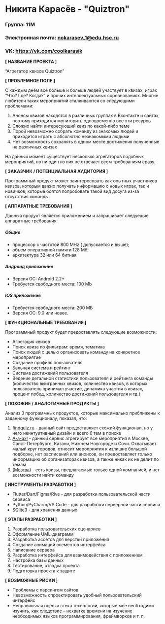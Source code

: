 # Никита Карасёв - "Quiztron"

### Группа: 11М
### Электронная почта: nokarasev_1@edu.hse.ru
### VK: https://vk.com/coolkarasik


**[ НАЗВАНИЕ ПРОЕКТА ]**

“Агрегатор квизов Quiztron”

**[ ПРОБЛЕМНОЕ ПОЛЕ ]**

С каждым днём всё больше и больше людей участвует в квизах, играх "Что? Где? Когда?" и прочих интеллектуальных соревнованиях. Многие любители таких мероприятий сталкиваются со следующими проблемами:
1) Анонсы квизов находятся в различных группах в Вконтакте и сайтах, поэтому приходится мониторить одновременно все эти ресурсы
2) Сложно найти интересующий квиз по какой-либо теме
3) Порой невозможно собрать команду из знакомых людей и приходится играть с абсолютно незнакомыми людьми
4) Нет возможность сохранять в одном месте достижения полученные на различных квизах 

На данный момент существует несколько агрегаторов подобных мероприятий, но ни один из них не отвечает всем требованиям сразу.

**[ ЗАКАЗЧИК / ПОТЕНЦИАЛЬНАЯ АУДИТОРИЯ ]**

Программный продукт может заинтересовать как опытных участников квизов, которым важно получать информацию о новых играх, так и новичков, которые боятся попробовать такой вид досуга из-за отсутствия команды.

**[ АППАРАТНЫЕ ТРЕБОВАНИЯ ]** 

Данный продукт является приложением и запрашивает следуещие аппаратные требования:
##### Общие 
* процессор с частотой 800 MHz ( допускается и выше);
* объем оперативной памяти 128 Мб;
* архитектура 32 или 64 битная
##### Андроид приложение
* Версия ОС: Android 2.2+
* Требуется свободного места: 100 Mb
##### IOS приложение
* Требуется свободного места: 200 МБ
* Версия ОС: 9.0 или новее.

**[ ФУНКЦИОНАЛЬНЫЕ ТРЕБОВАНИЯ ]**

Программный продукт будет предоставлять следующие возможности:
* Агрегация квизов 
* Поиск квиза по фильтрам: время, тематика
* Поиск людей с целью организовать команду на конкретное мероприятие
* Создание профиля пользователя
* Бальная система и рейтинг
* Система достижений пользователя
* Ведение детальной статистики пользователя и рейтинга команды (количество выигранных квизов, количество квизов, в которых пользователь принимал участие, динамика участия в квизах, процент побед, количество достижений пользователя и тд.)


**[ ПОХОЖИЕ / АНАЛОГИЧНЫЕ ПРОДУКТЫ ]**

Анализ 3 программных продуктов, которые максимально приближены к заданному функционалу, показал, что:

1. [findquiz.ru](https://findquiz.ru/?utm_source=google&utm_medium=cpc&utm_campaign=cid%7C1997058947%7Csearch&utm_content=gid%7C70699641345%7Caid%7C390406047527%7Cplacement%7C&utm_term=квиз%2Bмосква&gclid=CjwKCAjwgb6IBhAREiwAgMYKRsa56WbAxTgPYzJ35M4m-C8Jhf5iuKzLl6b0sGaxNehUFPqqyX1-eBoC_hkQAvD_BwE) - данный сайт предоставляет схожий функционал, но у него неинтуитивный дизайн и всего 6 тем в поиске
2. [А-а-ах!](https://a-a-ah.ru/city/moscow/active/quests/quiz) - данный сервис агрегирует все мероприятия в Москве, Санкт-Петербурге, Казани, Нижнем Новгороде и Сочи. Охватывает малый круг городов, относит мероприятия к излишне большой подборке, нет расписаний или анонсов, он предоставляет только информацию об организаторах квизов, а также никак их не делит по темам
3. [(Мозгва)](https://mozgva.com) - есть квизы, предлагаемые только одной компанией, и нет возможности найти команду

**[ ИНСТРУМЕНТЫ РАЗРАБОТКИ ]**
* Flutter/Dart/Figma/Rive - для разработки пользовательской части сервиса 
*	Python/PyCharm/VS Code - для разработки серверной части сервиса
*	SQlite3 - для хранения данных

**[ ЭТАПЫ РАЗРАБОТКИ ]**

1. Разработка пользовательских сценариев
2. Оформление UML-диаграмм
3. Разработка ассетов для верстки приложения 
4. Создание анимаций элементов интерфейса
5. Написание сервера 
6. Разработка интерфейса для взаимодействия с приложением
7. Настройка базы данных
8. Тестирование, отладка проекта
9.  Подготовка проекта к защите 


**[ ВОЗМОЖНЫЕ РИСКИ ]**

* Проблемы с парсингом сайтов
* Невозможность спроектировать удобный пользовательский интерфейс
* Неправильная оценка стека технологий, которые мне необходимо изучить, как следствие – нехватка времени на изучение необходимых языков программирования, фреймворков и т. п.
